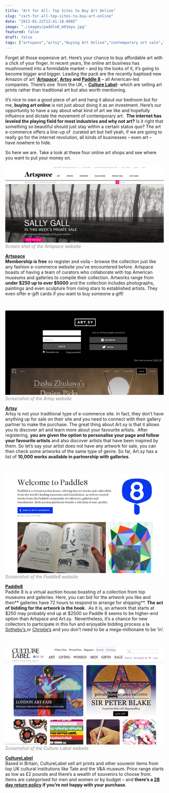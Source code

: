 ```yaml
---
title: "Art for All: Top Sites to Buy Art Online"
slug: "/art-for-all-top-sites-to-buy-art-online"
date: "2013-01-22T12:41:18.000Z"
image: "./images/paddle8_m91myu.jpg"
featured: false
draft: false
tags: ["artspace","artsy","Buying Art Online","contemporary art sale","culturelabel","online art","online art sale","paddle8","virtual auction house"]
---
```



Forget all those expensive art. Here’s your chance to buy affordable art with a click of your finger. In recent years, the online art business has mushroomed into a formidable market – and by the looks of it, it’s going to become bigger and bigger. Leading the pack are the recently baptised new Amazon of art ‘**[Artspace](http://www.artspace.com/)‘, [Artsy](http://artsy.net/) and [Paddle 8](http://www.paddle8.com/)** – all American-led companies. There’s one  from the UK, – [**Culture Label**](http://www.culturelabel.com/)- which are selling art prints rather than traditional art but also worth mentioning.

It’s nice to own a good piece of art and hang it about our bedroom but for me, **buying art online** is not just about doing it as an investment. Here’s our opportunity to have a say about what kind of art we like and hopefully influence and dictate the movement of contemporary art.  **The internet has leveled the playing field for most industries and why not art?** Is it right that something so beautiful should just stay within a certain status quo? The art e-commerce offers a line-up of  curated art but hell yeah, if we are going to really go for the internet revolution, all kinds of businesses – even art –  have nowhere to hide.

So here we are. Take a look at these four online art shops and see where you want to put your money on.

[![](./images/artspace_loo8mx.jpg "artspace")](http://www.artspace.com/)<span style="color: #888888;">*Screen shot of the Artspace website*</span>

[**Artspace**](http://www.artspace.com/)  
**Membership is free** so register and voila – browse the collection just like any fashion e-commerce website you’ve encountered before. Artspace boasts of having a team of curators who collaborate with top American museums and galleries to compile their collection. Artworks range from **under $250 up to over $5000** and the collection includes photographs, paintings and even sculpture from rising stars to established artists. They even offer e-gift cards if you want to buy someone a gift!

 

[![](./images/artsy_xliahv.jpg "artsy")](http://artsy.net/)*<span style="color: #888888;">Screenshot of the Artsy website</span>*

[**Artsy**](http://artsy.net/log_in)  
Artsy is not your traditional type of e-commerce site. In fact, they don’t have anything up for sale on their site and you need to connect with their gallery partner to make the purchase. The great thing about Art.sy is that it allows you to discover art and learn more about your favourite artists.  After registering, **you are given the option to personalise your page and follow your favourite artists** and also discover artists that have been inspired by them. So let’s say your artist does not have any artwork for sale, you can then check some artworks of the same type of genre. So far, Art.sy has a list of **10,000 works available in partnership with galleries**.

 

[![](./images/paddle8_m91myu.jpg "paddle8")](http://www.paddle8.com/)*<span style="color: #888888;">Screenshot of the Paddle8 website</span>*

[**Paddle8**](http://www.paddle8.com/)  
Paddle 8 is a virtual auction house boasting of a collection from top museums and galleries. Here, you can bid for the artwork you like and then** galleries have 72 hours to respond to arrange for shipping**. **The act of bidding for the artwork is the hook**.  As it is, an artwork that starts at $250 may probably end up at $2500 so Paddle 8 seems to be higher-end option than Artspace and Art.sy.  Nevertheless, it’s a chance for new collectors to participate in this fun and enjoyable bidding process a la [Sotheby’s ](http://www.sothebys.com/en.html)or [Christie’s](http://www.christies.com/) and you don’t need to be a mega-millionaire to be ‘in’.

 

[![](./images/culture_label_bn9hpa.jpg "culture_label")](http://www.culturelabel.com/)<span style="color: #888888;">*Screenshot of the Culture Label website*</span>

[**CultureLabel**](http://www.culturelabel.com/)  
Based in Britain, CultureLabel sell art prints and other souvenir items from top UK cultural institutions like Tate and the V&A museum. Price range starts as low as £2 pounds and there’s a wealth of souvenirs to choose from. Items are categorised for men and women or by budget – and **there’s a [28 day return policy](http://www.culturelabel.com/pages/about/delivery-returns/) if you’re not happy with your purchase**.



